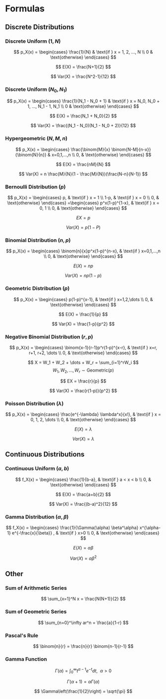 # Formulas

## Discrete Distributions

### Discrete Uniform $(1, N)$

$$
p_X(x) =
\begin{cases}
    \frac{1}{N} & \text{if } x = 1, 2, ..., N \\
    0 & \text{otherwise}
\end{cases}
$$

$$ E(X) = \frac{N+1}{2} $$

$$ Var(X) = \frac{N^2-1}{12} $$

### Discrete Uniform $(N_0, N_1)$

$$
p_X(x) =
\begin{cases}
    \frac{1}{N_1 - N_0 + 1} & \text{if } x = N_0, N_0 + 1, ..., N_1 - 1, N_1 \\
    0 & \text{otherwise}
\end{cases}
$$

$$ E(X) = \frac{N_1 + N_0}{2} $$

$$ Var(X) = \frac{(N_1 - N_0)(N_1 - N_0 + 2)}{12} $$

### Hypergeometric $(N, M, n)$

$$
p_X(x) = 
\begin{cases}
\frac{\binom{M}{x} \binom{N-M}{n-x}}{\binom{N}{n}} & x=0,1,...,n \\
0, & \text{otherwise}
\end{cases}
$$

$$ E(X) = \frac{nM}{N} $$

$$ Var(X) = n \frac{M}{N}(1 - \frac{M}{N})(\frac{N-n}{N-1}) $$

### Bernoulli Distribution $(p)$

$$
p_X(x) =
\begin{cases}
p, & \text{if } x = 1 \\
1-p, & \text{if } x = 0 \\
0, & \text{otherwise}
\end{cases}
=\begin{cases}
p^x(1-p)^{1-x}, & \text{if } x = 0, 1 \\
0, & \text{otherwise}
\end{cases}
$$

$$ EX = p $$

$$ Var(X) = p(1-P) $$

### Binomial Distribution $(n, p)$

$$
p_X(x) = 
\begin{cases}
\binom{n}{x}p^x(1-p)^{n-x}, & \text{if } x=0,1,...,n \\
0, & \text{otherwise}
\end{cases}
$$

$$ E(X) = np $$

$$ Var(X) = np(1-p) $$

### Geometric Distribution $(p)$

$$
p_X(x) =
\begin{cases}
p(1-p)^{x-1}, & \text{if } x=1,2,\dots \\
0, & \text{otherwise}
\end{cases}
$$

$$ E(X) = \frac{1}{p} $$

$$ Var(X) = \frac{1-p}{p^2} $$

### Negative Binomial Distribution $(r,p)$

$$
p_X(x) =
\begin{cases}
\binom{x-1}{r-1}p^r(1-p)^{x-r}, & \text{if } x=r, r+1, r+2, \dots \\
0, & \text{otherwise}
\end{cases}
$$

$$ X = W_1 + W_2 + \dots + W_r = \sum_{i=1}^rW_i $$
$$ W_1, W_2, \dots, W_r \sim \text{Geometric}(p) $$

$$ EX = \frac{r}{p} $$

$$ Var(X) = \frac{r(1-p)}{p^2} $$

### Poisson Distribution $(\lambda)$

$$
p_X(x) =
\begin{cases}
\frac{e^{-\lambda} \lambda^x}{x!}, & \text{if } x = 0, 1, 2, \dots \\
0, & \text{otherwise}
\end{cases}
$$

$$ E(X) = \lambda $$

$$ Var(X) = \lambda $$

## Continuous Distributions

### Continuous Uniform $(a, b)$

$$
f_X(x) =
\begin{cases}
\frac{1}{b-a}, & \text{if } a < x < b \\
0, & \text{otherwise}
\end{cases}
$$

$$ E(X) = \frac{a+b}{2} $$

$$ Var(X) = \frac{(b-a)^2}{12} $$

### Gamma Distribution $(\alpha, \beta)$

$$
f_X(x) =
\begin{cases}
\frac{1}{\Gamma(\alpha) \beta^\alpha} x^{\alpha-1} e^{-\frac{x}{\beta}} , & \text{if } x>0 \\
0, & \text{otherwise}
\end{cases}
$$

$$ E(X) = \alpha \beta $$

$$ Var(X) = \alpha \beta^2 $$

## Other

### Sum of Arithmetic Series

$$ \sum_{x=1}^N x = \frac{N(N+1)}{2} $$

### Sum of Geometric Series

$$ \sum_{n=0}^\infty ar^n = \frac{a}{1-r} $$

### Pascal's Rule

$$ \binom{n}{r} = \frac{n}{r} \binom{n-1}{r-1} $$

### Gamma Function

$$ \Gamma(\alpha) = \int_0^\infty t^{\alpha - 1} e^{-t} dt, \ \ \alpha > 0 $$

$$ \Gamma(\alpha + 1) = \alpha \Gamma({\alpha}) $$

$$ \Gamma\left(\frac{1}{2}\right) = \sqrt{\pi} $$
